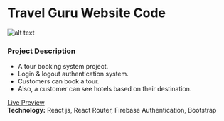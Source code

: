 # Travel Guru Website Code

![alt text](https://i.ibb.co/NKbRcDJ/Travel-guru-web-application.png)

### Project Description
*	A tour booking system project.
*	Login & logout authentication system.
*	Customers can book a tour.
*	Also, a customer can see hotels based on their destination.


[Live Preview](https://guru-travels-b6e87.web.app/ "Travel Guru Live Preview Link.")    
__Technology:__ React js, React Router, Firebase Authentication, Bootstrap            



